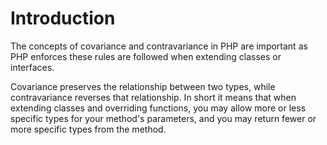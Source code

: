 # Introduction

The concepts of covariance and contravariance in PHP are important as PHP enforces these rules are followed when extending classes or interfaces.

Covariance preserves the relationship between two types, while contravariance reverses that relationship. In short it means that when extending classes and overriding functions, you may allow more or less specific types for your method's parameters, and you may return fewer or more specific types from the method.
